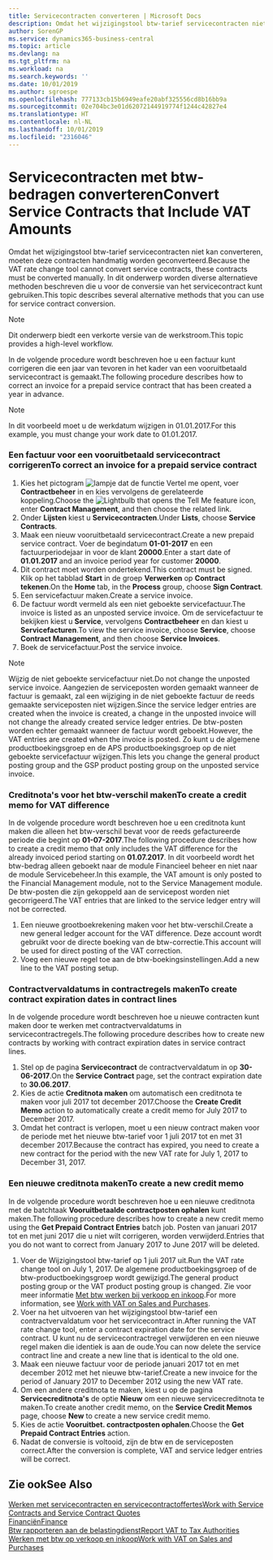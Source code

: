 ```yaml
---
title: Servicecontracten converteren | Microsoft Docs
description: Omdat het wijzigingstool btw-tarief servicecontracten niet kan converteren, moeten deze contracten handmatig worden geconverteerd. In dit onderwerp worden diverse alternatieve methoden beschreven die u voor de conversie van het servicecontract kunt gebruiken.
author: SorenGP
ms.service: dynamics365-business-central
ms.topic: article
ms.devlang: na
ms.tgt_pltfrm: na
ms.workload: na
ms.search.keywords: ''
ms.date: 10/01/2019
ms.author: sgroespe
ms.openlocfilehash: 777133cb15b6949eafe20abf325556cd8b16bb9a
ms.sourcegitcommit: 02e704bc3e01d62072144919774f1244c42827e4
ms.translationtype: HT
ms.contentlocale: nl-NL
ms.lasthandoff: 10/01/2019
ms.locfileid: "2316046"
---
```

# <a name="convert-service-contracts-that-include-vat-amounts"></a><span data-ttu-id="c7002-104">Servicecontracten met btw-bedragen converteren</span><span class="sxs-lookup"><span data-stu-id="c7002-104">Convert Service Contracts that Include VAT Amounts</span></span>
<span data-ttu-id="c7002-105">Omdat het wijzigingstool btw-tarief servicecontracten niet kan converteren, moeten deze contracten handmatig worden geconverteerd.</span><span class="sxs-lookup"><span data-stu-id="c7002-105">Because the VAT rate change tool cannot convert service contracts, these contracts must be converted manually.</span></span> <span data-ttu-id="c7002-106">In dit onderwerp worden diverse alternatieve methoden beschreven die u voor de conversie van het servicecontract kunt gebruiken.</span><span class="sxs-lookup"><span data-stu-id="c7002-106">This topic describes several alternative methods that you can use for service contract conversion.</span></span>  

> [!NOTE]  
>  <span data-ttu-id="c7002-107">Dit onderwerp biedt een verkorte versie van de werkstroom.</span><span class="sxs-lookup"><span data-stu-id="c7002-107">This topic provides a high-level workflow.</span></span>  

 <span data-ttu-id="c7002-108">In de volgende procedure wordt beschreven hoe u een factuur kunt corrigeren die een jaar van tevoren in het kader van een vooruitbetaald servicecontract is gemaakt.</span><span class="sxs-lookup"><span data-stu-id="c7002-108">The following procedure describes how to correct an invoice for a prepaid service contract that has been created a year in advance.</span></span>  

> [!NOTE]  
>  <span data-ttu-id="c7002-109">In dit voorbeeld moet u de werkdatum wijzigen in 01.01.2017.</span><span class="sxs-lookup"><span data-stu-id="c7002-109">For this example, you must change your work date to 01.01.2017.</span></span>  

### <a name="to-correct-an-invoice-for-a-prepaid-service-contract"></a><span data-ttu-id="c7002-110">Een factuur voor een vooruitbetaald servicecontract corrigeren</span><span class="sxs-lookup"><span data-stu-id="c7002-110">To correct an invoice for a prepaid service contract</span></span>  
1. <span data-ttu-id="c7002-111">Kies het pictogram ![lampje dat de functie Vertel me opent](media/ui-search/search_small.png "Vertel me wat u wilt doen"), voer **Contractbeheer** in en kies vervolgens de gerelateerde koppeling.</span><span class="sxs-lookup"><span data-stu-id="c7002-111">Choose the ![Lightbulb that opens the Tell Me feature](media/ui-search/search_small.png "Tell me what you want to do") icon, enter **Contract Management**, and then choose the related link.</span></span>  
2. <span data-ttu-id="c7002-112">Onder **Lijsten** kiest u **Servicecontracten**.</span><span class="sxs-lookup"><span data-stu-id="c7002-112">Under **Lists**, choose **Service Contracts**.</span></span>  
3. <span data-ttu-id="c7002-113">Maak een nieuw vooruitbetaald servicecontract.</span><span class="sxs-lookup"><span data-stu-id="c7002-113">Create a new prepaid service contract.</span></span> <span data-ttu-id="c7002-114">Voer de begindatum **01-01-2017** en een factuurperiodejaar in voor de klant **20000**.</span><span class="sxs-lookup"><span data-stu-id="c7002-114">Enter a start date of **01.01.2017** and an invoice period year for customer **20000**.</span></span>  
4. <span data-ttu-id="c7002-115">Dit contract moet worden ondertekend.</span><span class="sxs-lookup"><span data-stu-id="c7002-115">This contract must be signed.</span></span> <span data-ttu-id="c7002-116">Klik op het tabblad **Start** in de groep **Verwerken** op **Contract tekenen**.</span><span class="sxs-lookup"><span data-stu-id="c7002-116">On the **Home** tab, in the **Process** group, choose **Sign Contract**.</span></span>  
5. <span data-ttu-id="c7002-117">Een servicefactuur maken.</span><span class="sxs-lookup"><span data-stu-id="c7002-117">Create a service invoice.</span></span>
6. <span data-ttu-id="c7002-118">De factuur wordt vermeld als een niet geboekte servicefactuur.</span><span class="sxs-lookup"><span data-stu-id="c7002-118">The invoice is listed as an unposted service invoice.</span></span> <span data-ttu-id="c7002-119">Om de servicefactuur te bekijken kiest u **Service**, vervolgens **Contractbeheer** en dan kiest u **Servicefacturen**.</span><span class="sxs-lookup"><span data-stu-id="c7002-119">To view the service invoice, choose **Service**, choose **Contract Management**, and then choose **Service Invoices**.</span></span>  
7. <span data-ttu-id="c7002-120">Boek de servicefactuur.</span><span class="sxs-lookup"><span data-stu-id="c7002-120">Post the service invoice.</span></span>  

> [!NOTE]  
>  <span data-ttu-id="c7002-121">Wijzig de niet geboekte servicefactuur niet.</span><span class="sxs-lookup"><span data-stu-id="c7002-121">Do not change the unposted service invoice.</span></span> <span data-ttu-id="c7002-122">Aangezien de serviceposten worden gemaakt wanneer de factuur is gemaakt, zal een wijziging in de niet geboekte factuur de reeds gemaakte serviceposten niet wijzigen.</span><span class="sxs-lookup"><span data-stu-id="c7002-122">Since the service ledger entries are created when the invoice is created, a change in the unposted invoice will not change the already created service ledger entries.</span></span> <span data-ttu-id="c7002-123">De btw-posten worden echter gemaakt wanneer de factuur wordt geboekt.</span><span class="sxs-lookup"><span data-stu-id="c7002-123">However, the VAT entries are created when the invoice is posted.</span></span> <span data-ttu-id="c7002-124">Zo kunt u de algemene productboekingsgroep en de APS productboekingsgroep op de niet geboekte servicefactuur wijzigen.</span><span class="sxs-lookup"><span data-stu-id="c7002-124">This lets you change the general product posting group and the GSP product posting group on the unposted service invoice.</span></span>  

### <a name="to-create-a-credit-memo-for-vat-difference"></a><span data-ttu-id="c7002-125">Creditnota's voor het btw-verschil maken</span><span class="sxs-lookup"><span data-stu-id="c7002-125">To create a credit memo for VAT difference</span></span>  
<span data-ttu-id="c7002-126">In de volgende procedure wordt beschreven hoe u een creditnota kunt maken die alleen het btw-verschil bevat voor de reeds gefactureerde periode die begint op **01-07-2017**.</span><span class="sxs-lookup"><span data-stu-id="c7002-126">The following procedure describes how to create a credit memo that only includes the VAT difference for the already invoiced period starting on **01.07.2017**.</span></span> <span data-ttu-id="c7002-127">In dit voorbeeld wordt het btw-bedrag alleen geboekt naar de module Financieel beheer en niet naar de module Servicebeheer.</span><span class="sxs-lookup"><span data-stu-id="c7002-127">In this example, the VAT amount is only posted to the Financial Management module, not to the Service Management module.</span></span> <span data-ttu-id="c7002-128">De btw-posten die zijn gekoppeld aan de servicepost worden niet gecorrigeerd.</span><span class="sxs-lookup"><span data-stu-id="c7002-128">The VAT entries that are linked to the service ledger entry will not be corrected.</span></span>  

1. <span data-ttu-id="c7002-129">Een nieuwe grootboekrekening maken voor het btw-verschil.</span><span class="sxs-lookup"><span data-stu-id="c7002-129">Create a new general ledger account for the VAT difference.</span></span> <span data-ttu-id="c7002-130">Deze account wordt gebruikt voor de directe boeking van de btw-correctie.</span><span class="sxs-lookup"><span data-stu-id="c7002-130">This account will be used for direct posting of the VAT correction.</span></span>  
2. <span data-ttu-id="c7002-131">Voeg een nieuwe regel toe aan de btw-boekingsinstellingen.</span><span class="sxs-lookup"><span data-stu-id="c7002-131">Add a new line to the VAT posting setup.</span></span>  

### <a name="to-create-contract-expiration-dates-in-contract-lines"></a><span data-ttu-id="c7002-132">Contractvervaldatums in contractregels maken</span><span class="sxs-lookup"><span data-stu-id="c7002-132">To create contract expiration dates in contract lines</span></span>  
<span data-ttu-id="c7002-133">In de volgende procedure wordt beschreven hoe u nieuwe contracten kunt maken door te werken met contractvervaldatums in servicecontractregels.</span><span class="sxs-lookup"><span data-stu-id="c7002-133">The following procedure describes how to create new contracts by working with contract expiration dates in service contract lines.</span></span>  

1. <span data-ttu-id="c7002-134">Stel op de pagina **Servicecontract** de contractvervaldatum in op **30-06-2017**.</span><span class="sxs-lookup"><span data-stu-id="c7002-134">On the **Service Contract** page, set the contract expiration date to **30.06.2017**.</span></span>  
2. <span data-ttu-id="c7002-135">Kies de actie **Creditnota maken** om automatisch een creditnota te maken voor juli 2017 tot december 2017.</span><span class="sxs-lookup"><span data-stu-id="c7002-135">Choose the **Create Credit Memo** action to automatically create a credit memo for July 2017 to December 2017.</span></span>  
3. <span data-ttu-id="c7002-136">Omdat het contract is verlopen, moet u een nieuw contract maken voor de periode met het nieuwe btw-tarief voor 1 juli 2017 tot en met 31 december 2017.</span><span class="sxs-lookup"><span data-stu-id="c7002-136">Because the contract has expired, you need to create a new contract for the period with the new VAT rate for July 1, 2017 to December 31, 2017.</span></span>  

### <a name="to-create-a-new-credit-memo"></a><span data-ttu-id="c7002-137">Een nieuwe creditnota maken</span><span class="sxs-lookup"><span data-stu-id="c7002-137">To create a new credit memo</span></span>  
<span data-ttu-id="c7002-138">In de volgende procedure wordt beschreven hoe u een nieuwe creditnota met de batchtaak **Vooruitbetaalde contractposten ophalen** kunt maken.</span><span class="sxs-lookup"><span data-stu-id="c7002-138">The following procedure describes how to create a new credit memo using the **Get Prepaid Contract Entries** batch job.</span></span> <span data-ttu-id="c7002-139">Posten van januari 2017 tot en met juni 2017 die u niet wilt corrigeren, worden verwijderd.</span><span class="sxs-lookup"><span data-stu-id="c7002-139">Entries that you do not want to correct from January 2017 to June 2017 will be deleted.</span></span>  

1. <span data-ttu-id="c7002-140">Voer de Wijzigingstool btw-tarief op 1 juli 2017 uit.</span><span class="sxs-lookup"><span data-stu-id="c7002-140">Run the VAT rate change tool on July 1, 2017.</span></span> <span data-ttu-id="c7002-141">De algemene productboekingsgroep of de btw-productboekingsgroep wordt gewijzigd.</span><span class="sxs-lookup"><span data-stu-id="c7002-141">The general product posting group or the VAT product posting group is changed.</span></span> <span data-ttu-id="c7002-142">Zie voor meer informatie [Met btw werken bij verkoop en inkoop](finance-work-with-vat.md).</span><span class="sxs-lookup"><span data-stu-id="c7002-142">For more information, see [Work with VAT on Sales and Purchases](finance-work-with-vat.md).</span></span>  
2. <span data-ttu-id="c7002-143">Voer na het uitvoeren van het wijzigingstool btw-tarief een contractvervaldatum voor het servicecontract in.</span><span class="sxs-lookup"><span data-stu-id="c7002-143">After running the VAT rate change tool, enter a contract expiration date for the service contract.</span></span> <span data-ttu-id="c7002-144">U kunt nu de servicecontractregel verwijderen en een nieuwe regel maken die identiek is aan de oude.</span><span class="sxs-lookup"><span data-stu-id="c7002-144">You can now delete the service contract line and create a new line that is identical to the old one.</span></span>  
3. <span data-ttu-id="c7002-145">Maak een nieuwe factuur voor de periode januari 2017 tot en met december 2012 met het nieuwe btw-tarief.</span><span class="sxs-lookup"><span data-stu-id="c7002-145">Create a new invoice for the period of January 2017 to December 2012 using the new VAT rate.</span></span>  
4. <span data-ttu-id="c7002-146">Om een andere creditnota te maken, kiest u op de pagina **Servicecreditnota's** de optie **Nieuw** om een nieuwe servicecreditnota te maken.</span><span class="sxs-lookup"><span data-stu-id="c7002-146">To create another credit memo, on the **Service Credit Memos** page, choose **New** to create a new service credit memo.</span></span>  
5. <span data-ttu-id="c7002-147">Kies de actie **Vooruitbet. contractposten ophalen**.</span><span class="sxs-lookup"><span data-stu-id="c7002-147">Choose the **Get Prepaid Contract Entries** action.</span></span>  
6. <span data-ttu-id="c7002-148">Nadat de conversie is voltooid, zijn de btw en de serviceposten correct.</span><span class="sxs-lookup"><span data-stu-id="c7002-148">After the conversion is complete, VAT and service ledger entries will be correct.</span></span>  

## <a name="see-also"></a><span data-ttu-id="c7002-149">Zie ook</span><span class="sxs-lookup"><span data-stu-id="c7002-149">See Also</span></span>  
[<span data-ttu-id="c7002-150">Werken met servicecontracten en servicecontractoffertes</span><span class="sxs-lookup"><span data-stu-id="c7002-150">Work with Service Contracts and Service Contract Quotes</span></span>](service-how-to-create-service-contracts-and-service-contract-quotes.md)  
[<span data-ttu-id="c7002-151">Financiën</span><span class="sxs-lookup"><span data-stu-id="c7002-151">Finance</span></span>](finance.md)  
[<span data-ttu-id="c7002-152">Btw rapporteren aan de belastingdienst</span><span class="sxs-lookup"><span data-stu-id="c7002-152">Report VAT to Tax Authorities</span></span>](finance-how-report-vat.md)  
[<span data-ttu-id="c7002-153">Werken met btw op verkoop en inkoop</span><span class="sxs-lookup"><span data-stu-id="c7002-153">Work with VAT on Sales and Purchases</span></span>](finance-work-with-vat.md)  
